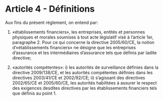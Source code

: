 # Article 4 - Définitions


Aux fins du présent règlement, on entend par:

1. «établissements financiers», les entreprises, entités et personnes physiques et morales soumises à tout acte législatif visé à l’article 1er, paragraphe 2. Pour ce qui concerne la directive 2005/60/CE, la notion d’«établissements financiers» ne désigne que les entreprises d’assurance et les intermédiaires d’assurance tels que définis par ladite directive;

2. «autorités compétentes»: i) les autorités de surveillance définies dans la directive 2009/138/CE, et les autorités compétentes définies dans les directives 2003/41/CE et 2002/92/CE; ii) s’agissant des directives 2002/65/CE et 2005/60/CE, les autorités habilitées à assurer le respect des exigences desdites directives par les établissements financiers tels que définis au point 1.
